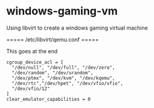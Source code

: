 # windows-gaming-vm
Using libvirt to create a windows gaming virtual machine

===== /etc/libvirt/qemu.conf =====

This goes at the end

```
cgroup_device_acl = [
  "/dev/null", "/dev/full", "/dev/zero",
  "/dev/random", "/dev/urandom",
  "/dev/ptmx", "/dev/kvm", "/dev/kqemu",
  "/dev/rtc","/dev/hpet", "/dev/vfio/vfio",
  "/dev/vfio/12"
]
clear_emulator_capabilities = 0
```
